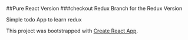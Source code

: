 ##Pure React Version
###checkout Redux Branch for the Redux Version

Simple todo App to learn redux

This project was bootstrapped with [Create React App](https://github.com/facebookincubator/create-react-app).